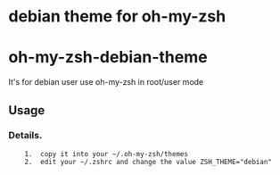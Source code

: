 debian theme for oh-my-zsh
=========================
# oh-my-zsh-debian-theme
It's for debian user use oh-my-zsh in root/user mode 

Usage
---------------------
### Details.
        1.  copy it into your ~/.oh-my-zsh/themes
        2.  edit your ~/.zshrc and change the value ZSH_THEME="debian"




